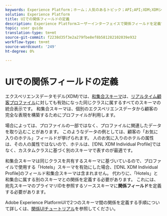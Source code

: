 ```yaml
---
keywords: Experience Platform；ホーム；人気のあるトピック；API;API;XDM;XDMシステム；エクスペリエンスデータモデル；データモデル；ui；ワークスペース；リレーションシップ；フィールド；
solution: Experience Platform
title: UIでの関係フィールドの定義
description: Experience Platformユーザーインターフェイスで関係フィールドを定義する方法を説明します。
topic: user guide
translation-type: tm+mt
source-git-commit: f2238d35f3e2a279fbe8ef8b581282102039e932
workflow-type: tm+mt
source-wordcount: '249'
ht-degree: 0%

---
```



# UIでの関係フィールドの定義

エクスペリエンスデータモデル(XDM)では、[和集合スキーマ](../../schema/composition.md#union)は、[リアルタイム顧客プロファイル](../../../profile/home.md)に対しても有効になった同じクラスに属するすべてのスキーマの統合表示です。 和集合スキーマは、個別のエクスペリエンスデータから顧客の完全な表現を構築するためにプロファイルが利用します。

場合によっては、プロファイルの一部ではなく、プロファイルに関連したデータを取り込むことがあります。 このようなデータの例としては、顧客の「お気に入りのホテル」フィールドが挙げられます。 人のお気に入りのホテルの属性は、その人の属性ではないので、ホテルは、[!DNL XDM Individual Profile]ではなく、カスタムクラスに基づく別のスキーマで表すのが最適です。

和集合スキーマは同じクラスを共有するスキーマに基づいているので、プロファイルで使用する「Hotels」スキーマを有効にした場合、[!DNL XDM Individual Profile]のフィールド和集合スキーマは含まれません。 代わりに、「Hotels」と和集合に属する別のスキーマとの関係を定義する必要があります。 これには、宛先スキーマのプライマリIDを参照するソーススキーマに&#x200B;**関係フィールド**&#x200B;を定義する必要があります。

Adobe Experience PlatformUIで2つのスキーマ間の関係を定義する手順について詳しくは、[関係UIチュートリアル](../../tutorials/relationship-ui.md)を参照してください。